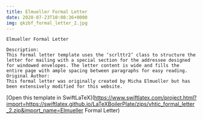```yaml
---
title: Elmueller Formal Letter
date: 2020-07-23T10:08:36+0000
img: qkzbf_formal_letter_2.jpg
---
```

```
Elmueller Formal Letter

Description:
This formal letter template uses the ‘scrlttr2’ class to structure the letter for mailing with a special section for the addressee designed for windowed envelopes. The letter content is wide and fills the entire page with ample spacing between paragraphs for easy reading.
Original Author:
This formal letter was originally created by Micha Elmueller but has been extensively modified for this website.
```
[Open this template in SwiftLaTeX](https://www.swiftlatex.com/project.html?import=https://swiftlatex.github.io/LaTeXBoilerPlate/zips/vhtic_formal_letter_2.zip&import_name=Elmueller Formal Letter)
